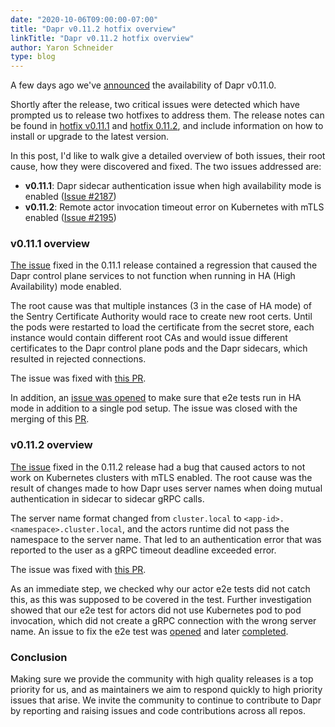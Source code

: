 ```yaml
---
date: "2020-10-06T09:00:00-07:00"
title: "Dapr v0.11.2 hotfix overview"
linkTitle: "Dapr v0.11.2 hotfix overview"
author: Yaron Schneider
type: blog
---
```


A few days ago we've [announced](https://blog.dapr.io/posts/2020/10/01/dapr-v0.11.0-is-now-available/) the availability of Dapr v0.11.0.

Shortly after the release, two critical issues were detected which have prompted us to release two hotfixes to address them. The release notes can be found in [hotfix v0.11.1](https://github.com/dapr/dapr/releases/tag/v0.11.1) and [hotfix 0.11.2](https://github.com/dapr/dapr/releases/tag/v0.11.2), and include information on how to install or upgrade to the latest version.

In this post, I'd like to walk give a detailed overview of both issues, their root cause, how they were discovered and fixed.
The two issues addressed are:

* **v0.11.1**: Dapr sidecar authentication issue when high availability mode is enabled ([Issue #2187](https://github.com/dapr/dapr/issues/2187))
* **v0.11.2**: Remote actor invocation timeout error on Kubernetes with mTLS enabled ([Issue #2195](https://github.com/dapr/dapr/issues/2195))

### v0.11.1 overview
[The issue](https://github.com/dapr/dapr/issues/2187) fixed in the 0.11.1 release contained a regression that caused the Dapr control plane services to not function when running in HA (High Availability) mode enabled.

The root cause was that multiple instances (3 in the case of HA mode) of the Sentry Certificate Authority would race to create new root certs.
Until the pods were restarted to load the certificate from the secret store, each instance would contain different root CAs and would issue different certificates to the Dapr control plane pods and the Dapr sidecars, which resulted in rejected connections.

The issue was fixed with [this PR](https://github.com/dapr/dapr/pull/2185).

In addition, an [issue was opened](https://github.com/dapr/dapr/issues/2188) to make sure that e2e tests run in HA mode in addition to a single pod setup.
The issue was closed with the merging of this [PR](https://github.com/dapr/dapr/pull/2189).

### v0.11.2 overview
[The issue](https://github.com/dapr/dapr/issues/2195) fixed in the 0.11.2 release had a bug that caused actors to not work on Kubernetes clusters with mTLS enabled. The root cause was the result of changes made to how Dapr uses server names when doing mutual authentication in sidecar to sidecar gRPC calls.

The server name format changed from `cluster.local` to `<app-id>.<namespace>.cluster.local`, and the actors runtime did not pass the namespace to the server name.
That led to an authentication error that was reported to the user as a gRPC timeout deadline exceeded error.

The issue was fixed with [this PR](https://github.com/dapr/dapr/pull/2196).

As an immediate step, we checked why our actor e2e tests did not catch this, as this was supposed to be covered in the test. 
Further investigation showed that our e2e test for actors did not use Kubernetes pod to pod invocation, which did not create a gRPC connection with the wrong server name.
An issue to fix the e2e test was [opened](https://github.com/dapr/dapr/issues/2197) and later [completed](https://github.com/dapr/dapr/pull/2199).


### Conclusion
Making sure we provide the community with high quality releases is a top priority for us, and as maintainers we aim to respond quickly to high priority issues that arise.
We invite the community to continue to contribute to Dapr by reporting and raising issues and code contributions across all repos.
